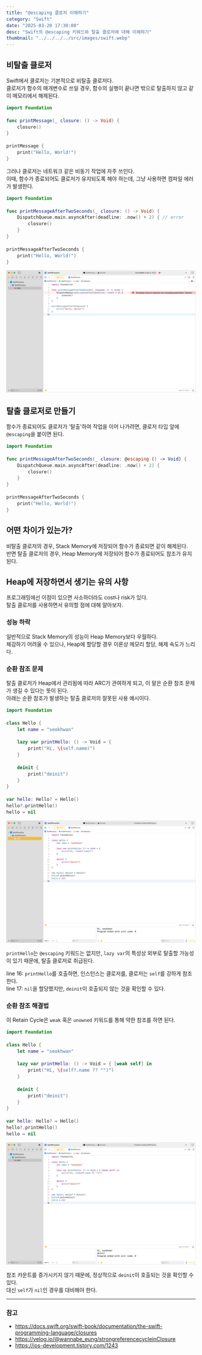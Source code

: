 ```yaml
---
title: "@escaping 클로저 이해하기"
category: "Swift"
date: "2025-03-20 17:30:00"
desc: "Swift의 @escaping 키워드와 탈출 클로저에 대해 이해하기"
thumbnail: "../../../../src/images/swift.webp"
---
```


## 비탈출 클로저

Swift에서 클로저는 기본적으로 비탈출 클로저다.<br>
클로저가 함수의 매개변수로 쓰일 경우, 함수의 실행이 끝나면 밖으로 탈출하지 않고 같이 메모리에서 해제된다.

```swift
import Foundation

func printMessage(_ closure: () -> Void) {
    closure()
}

printMessage {
    print("Hello, World!")
}
```

그러나 클로저는 네트워크 같은 비동기 작업에 자주 쓰인다.<br>
이때, 함수가 종료되어도 클로저가 유지되도록 해야 하는데, 그냥 사용하면 컴파일 에러가 발생한다.

```swift
import Foundation

func printMessageAfterTwoSeconds(_ closure: () -> Void) {
    DispatchQueue.main.asyncAfter(deadline: .now() + 2) { // error
        closure()
    }
}

printMessageAfterTwoSeconds {
    print("Hello, World!")
}
```

![alt text](image.png)

## 탈출 클로저로 만들기

함수가 종료되어도 클로저가 '탈출'하여 작업을 이어 나가려면, 클로저 타입 앞에 `@escaping`을 붙이면 된다.

```swift
import Foundation

func printMessageAfterTwoSeconds(_ closure: @escaping () -> Void) {
    DispatchQueue.main.asyncAfter(deadline: .now() + 2) {
        closure()
    }
}

printMessageAfterTwoSeconds {
    print("Hello, World!")
}
```

## 어떤 차이가 있는가?

비탈출 클로저의 경우, Stack Memory에 저장되어 함수가 종료되면 같이 해제된다.<br>
반면 탈출 클로저의 경우, Heap Memory에 저장되어 함수가 종료되어도 참조가 유지된다.

## Heap에 저장하면서 생기는 유의 사항

프로그래밍에선 이점이 있으면 사소하더라도 cost나 risk가 있다.<br>
탈출 클로저를 사용하면서 유의할 점에 대해 알아보자.

### 성능 하락

일반적으로 Stack Memory의 성능이 Heap Memory보다 우월하다.<br>
체감하기 어려울 수 있으나, Heap에 할당할 경우 이론상 메모리 할당, 해제 속도가 느리다.

### 순환 참조 문제

탈출 클로저가 Heap에서 관리됨에 따라 ARC가 관여하게 되고, 이 말은 순환 참조 문제가 생길 수 있다는 뜻이 된다.<br>
아래는 순환 참조가 발생하는 탈출 클로저의 잘못된 사용 예시이다.

```swift
import Foundation

class Hello {
    let name = "seokhwan"

    lazy var printHello: () -> Void = {
        print("Hi, \(self.name)")
    }

    deinit {
        print("deinit")
    }
}

var hello: Hello? = Hello()
hello?.printHello()
hello = nil
```

![alt text](image-1.png)

`printHello`는 `@escaping` 키워드는 없지만, `lazy var`의 특성상 외부로 탈출할 가능성이 있기 때문에, 탈출 클로저로 취급된다.

line 16: `printHello`를 호출하면, 인스턴스는 클로저를, 클로저는 `self`를 강하게 참조한다.<br>
line 17:  `nil`을 할당했지만, `deinit`이 호출되지 않는 것을 확인할 수 있다.

### 순환 참조 해결법

이 Retain Cycle은 `weak` 혹은 `unowned` 키워드를 통해 약한 참조를 하면 된다.<br>

```swift
import Foundation

class Hello {
    let name = "seokhwan"

    lazy var printHello: () -> Void = { [weak self] in
        print("Hi, \(self?.name ?? "")")
    }

    deinit {
        print("deinit")
    }
}

var hello: Hello? = Hello()
hello?.printHello()
hello = nil
```

![alt text](image-2.png)

참조 카운트를 증가시키지 않기 때문에, 정상적으로 `deinit`이 호출되는 것을 확인할 수 있다.<br>
대신 `self`가 `nil`인 경우를 대비해야 한다.

---

### 참고

- https://docs.swift.org/swift-book/documentation/the-swift-programming-language/closures
- https://velog.io/@wannabe_eung/strongreferencecycleinClosure
- https://ios-development.tistory.com/1243
